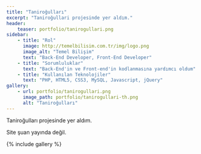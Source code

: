 ```yaml
---
title: "Taniroğulları"
excerpt: "Taniroğullari projesinde yer aldım."
header:
    teaser: portfolio/tanirogullari.png
sidebar:
    - title: "Rol"
      image: http://temelbilisim.com.tr/img/logo.png
      image_alt: "Temel Bilişim"
      text: "Back-End Developer, Front-End Developer"
    - title: "Sorumluluklar"
      text: "Back-End'in ve Front-end'in kodlanmasına yardımcı oldum"
    - title: "Kullanılan Teknolojiler"
      text: "PHP, HTML5, CSS3, MySQL, Javascript, jQuery"
gallery:
    - url: portfolio/tanirogullari.png
      image_path: portfolio/tanirogullari-th.png
      alt: "Taniroğulları"
---
```


Taniroğulları projesinde yer aldım.

Site şuan yayında değil.

{% include gallery %}